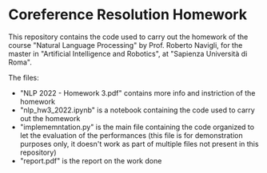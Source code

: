# Coreference Resolution Homework

This repository contains the code used to carry out the homework of the course "Natural Language Processing" by Prof. Roberto Navigli, for the master in  "Artificial Intelligence and Robotics", at "Sapienza Università di Roma".

The files:
- "NLP 2022 - Homework 3.pdf" contains more info and instriction of the homework
- "nlp_hw3_2022.ipynb" is a notebook containing the code used to carry out the homework
- "implememntation.py" is the main file containing the code organized to let the evaluation of the performances (this file is for demonstration purposes only, it doesn't work as part of multiple files not present in this repository)
- "report.pdf" is the report on the work done
